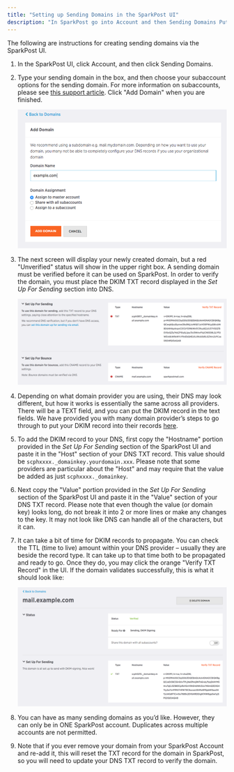 ```yaml
---
title: "Setting up Sending Domains in the SparkPost UI"
description: "In SparkPost go into Account and then Sending Domains Put in your Domain Name leaving off the http s and click on Add Domain When you get to the next screen you will see that your domain has been created but now you will see little notifications that your..."
---
```


The following are instructions for creating sending domains via the SparkPost UI.

1. In the SparkPost UI, click Account, and then click Sending Domains.
1. Type your sending domain in the box, and then choose your subaccount options for the sending domain. For more information on subaccounts, please see [this support article](https://www.sparkpost.com/docs/user-guide/subaccounts/). Click "Add Domain" when you are finished. 

    ![](media/setting-up-domains/sending-domains-subaccounts-2.png)

1. The next screen will display your newly created domain, but a red "Unverified" status will show in the upper right box. A sending domain must be verified before it can be used on SparkPost. In order to verify the domain, you must place the DKIM TXT record displayed in the _Set Up For Sending_ section into DNS.

    ![](media/setting-up-domains/sending-domains-verification.png)

1. Depending on what domain provider you are using, their DNS may look different, but how it works is essentially the same across all providers. There will be a TEXT field, and you can put the DKIM record in the text fields. We have provided you with many domain provider’s steps to go through to put your DKIM record into their records [here](https://www.sparkpost.com/docs/getting-started/getting-started-sparkpost/#prerequisites).

1. To add the DKIM record to your DNS, first copy the "Hostname" portion provided in the _Set Up For Sending_ section of the SparkPost UI and paste it in the "Host" section of your DNS TXT record. This value should be `scphxxxx._domainkey.yourdomain.xxx`. Please note that some providers are particular about the "Host" and may require that the value be added as just `scphxxxx._domainkey`.

1. Next copy the "Value" portion provided in the _Set Up For Sending_ section of the SparkPost UI and paste it in the "Value" section of your DNS TXT record. Please note that even though the value (or domain key) looks long, do not break it into 2 or more lines or make any changes to the key. It may not look like DNS can handle all of the characters, but it can.

1. It can take a bit of time for DKIM records to propagate. You can check the TTL (time to live) amount within your DNS provider – usually they are beside the record type. It can take up to that time both to be propagated and ready to go. Once they do, you may click the orange "Verify TXT Record" in the UI. If the domain validates successfully, this is what it should look like:

    ![](media/setting-up-domains/sending-domain-complete.png)

1. You can have as many sending domains as you’d like. However, they can only be in ONE SparkPost account. Duplicates across multiple accounts are not permitted.

1. Note that if you ever remove your domain from your SparkPost Account and re-add it, this will reset the TXT record for the domain in SparkPost, so you will need to update your DNS TXT record to verify the domain.
